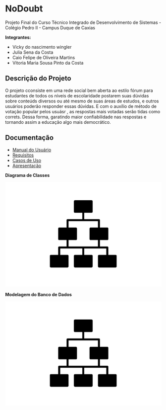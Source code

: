 # NoDoubt

Projeto Final do Curso Técnico Integrado de Desenvolvimento de Sistemas - Colégio Pedro II - Campus Duque de Caxias

**Integrantes:**
 - Vicky do nascimento wingler
 - Julia Sena da Costa
 - Caio Felipe de Oliveira Martins
 - Vitoria Maria Sousa Pinto da Costa

 ## Descrição do Projeto

  O projeto cconsiste em uma rede social bem aberta ao estilo fórum para estudantes  de todos os níveis de escolaridade postarem suas dúvidas  sobre conteúds diversos ou até mesmo de suas áreas de estudos, e outros usuários poderão responder essas dúvidas. E com o auxílio de método de votação popular pelos usuásr , as respostas mais votadas serão tidas como correts. Dessa forma, garatindo maior confiabilidade nas respostas e tornando assim a educação algo mais democrático.
## Documentação

- [Manual do Usuário](manual.md)
- [Requisitos](requisitos.md)
- [Casos de Uso](casos-de-uso.md)
- [Apresentação](apresentacao.pdf)

**Diagrama de Classes**

![Diagrama de Classes](diagrama-exemplo.png)

**Modelagem do Banco de Dados**

![Diagrama de Banco de Dados](diagrama-exemplo.png)
